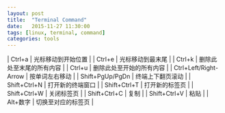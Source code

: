 ```yaml
---
layout: post
title:  "Terminal Command"
date:   2015-11-27 11:30:00
tags: [linux, terminal, command]
categories: tools
---
```



| Ctrl+a | 光标移动到开始位置 |
| Ctrl+e | 光标移动到最末尾 |
| Ctrl+k | 删除此处至末尾的所有内容 |
| Ctrl+u | 删除此处至开始的所有内容 |
| Ctrl+Left/Right-Arrow | 按单词左右移动 |
| Shift+PgUp/PgDn | 终端上下翻页滚动 |
| Shift+Ctrl+N | 打开新的终端窗口 |
| Shift+Ctrl+T | 打开新的标签页 |
| Shift+Ctrl+W | 关闭标签页 |
| Shift+Ctrl+C | 复制 |
| Shift+Ctrl+V | 粘贴 |
| Alt+数字 | 切换至对应的标签页 |
